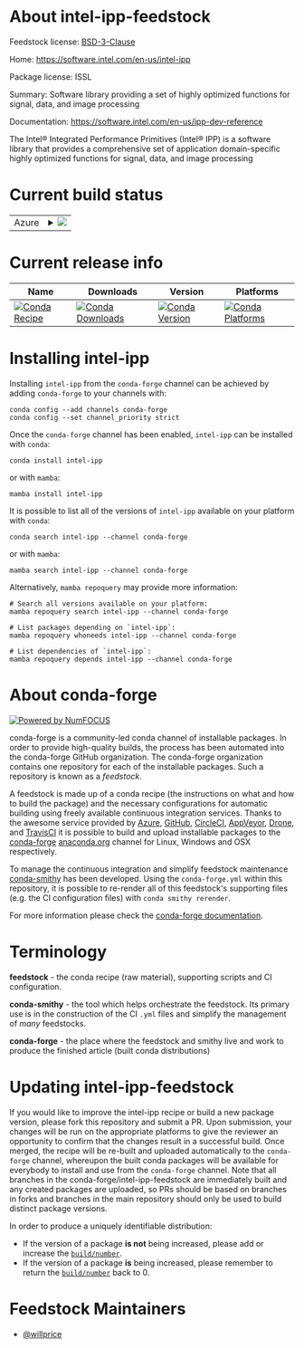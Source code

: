 About intel-ipp-feedstock
=========================

Feedstock license: [BSD-3-Clause](https://github.com/conda-forge/intel-ipp-feedstock/blob/main/LICENSE.txt)

Home: https://software.intel.com/en-us/intel-ipp

Package license: ISSL

Summary: Software library providing a set of highly optimized functions for signal, data, and image processing

Documentation: https://software.intel.com/en-us/ipp-dev-reference

The Intel® Integrated Performance Primitives (Intel® IPP) is a software
library that provides a comprehensive set of application
domain-specific highly optimized functions for signal, data, and image
processing


Current build status
====================


<table>
    
  <tr>
    <td>Azure</td>
    <td>
      <details>
        <summary>
          <a href="https://dev.azure.com/conda-forge/feedstock-builds/_build/latest?definitionId=6154&branchName=main">
            <img src="https://dev.azure.com/conda-forge/feedstock-builds/_apis/build/status/intel-ipp-feedstock?branchName=main">
          </a>
        </summary>
        <table>
          <thead><tr><th>Variant</th><th>Status</th></tr></thead>
          <tbody><tr>
              <td>linux_64</td>
              <td>
                <a href="https://dev.azure.com/conda-forge/feedstock-builds/_build/latest?definitionId=6154&branchName=main">
                  <img src="https://dev.azure.com/conda-forge/feedstock-builds/_apis/build/status/intel-ipp-feedstock?branchName=main&jobName=linux&configuration=linux%20linux_64_" alt="variant">
                </a>
              </td>
            </tr>
          </tbody>
        </table>
      </details>
    </td>
  </tr>
</table>

Current release info
====================

| Name | Downloads | Version | Platforms |
| --- | --- | --- | --- |
| [![Conda Recipe](https://img.shields.io/badge/recipe-intel--ipp-green.svg)](https://anaconda.org/conda-forge/intel-ipp) | [![Conda Downloads](https://img.shields.io/conda/dn/conda-forge/intel-ipp.svg)](https://anaconda.org/conda-forge/intel-ipp) | [![Conda Version](https://img.shields.io/conda/vn/conda-forge/intel-ipp.svg)](https://anaconda.org/conda-forge/intel-ipp) | [![Conda Platforms](https://img.shields.io/conda/pn/conda-forge/intel-ipp.svg)](https://anaconda.org/conda-forge/intel-ipp) |

Installing intel-ipp
====================

Installing `intel-ipp` from the `conda-forge` channel can be achieved by adding `conda-forge` to your channels with:

```
conda config --add channels conda-forge
conda config --set channel_priority strict
```

Once the `conda-forge` channel has been enabled, `intel-ipp` can be installed with `conda`:

```
conda install intel-ipp
```

or with `mamba`:

```
mamba install intel-ipp
```

It is possible to list all of the versions of `intel-ipp` available on your platform with `conda`:

```
conda search intel-ipp --channel conda-forge
```

or with `mamba`:

```
mamba search intel-ipp --channel conda-forge
```

Alternatively, `mamba repoquery` may provide more information:

```
# Search all versions available on your platform:
mamba repoquery search intel-ipp --channel conda-forge

# List packages depending on `intel-ipp`:
mamba repoquery whoneeds intel-ipp --channel conda-forge

# List dependencies of `intel-ipp`:
mamba repoquery depends intel-ipp --channel conda-forge
```


About conda-forge
=================

[![Powered by
NumFOCUS](https://img.shields.io/badge/powered%20by-NumFOCUS-orange.svg?style=flat&colorA=E1523D&colorB=007D8A)](https://numfocus.org)

conda-forge is a community-led conda channel of installable packages.
In order to provide high-quality builds, the process has been automated into the
conda-forge GitHub organization. The conda-forge organization contains one repository
for each of the installable packages. Such a repository is known as a *feedstock*.

A feedstock is made up of a conda recipe (the instructions on what and how to build
the package) and the necessary configurations for automatic building using freely
available continuous integration services. Thanks to the awesome service provided by
[Azure](https://azure.microsoft.com/en-us/services/devops/), [GitHub](https://github.com/),
[CircleCI](https://circleci.com/), [AppVeyor](https://www.appveyor.com/),
[Drone](https://cloud.drone.io/welcome), and [TravisCI](https://travis-ci.com/)
it is possible to build and upload installable packages to the
[conda-forge](https://anaconda.org/conda-forge) [anaconda.org](https://anaconda.org/)
channel for Linux, Windows and OSX respectively.

To manage the continuous integration and simplify feedstock maintenance
[conda-smithy](https://github.com/conda-forge/conda-smithy) has been developed.
Using the ``conda-forge.yml`` within this repository, it is possible to re-render all of
this feedstock's supporting files (e.g. the CI configuration files) with ``conda smithy rerender``.

For more information please check the [conda-forge documentation](https://conda-forge.org/docs/).

Terminology
===========

**feedstock** - the conda recipe (raw material), supporting scripts and CI configuration.

**conda-smithy** - the tool which helps orchestrate the feedstock.
                   Its primary use is in the construction of the CI ``.yml`` files
                   and simplify the management of *many* feedstocks.

**conda-forge** - the place where the feedstock and smithy live and work to
                  produce the finished article (built conda distributions)


Updating intel-ipp-feedstock
============================

If you would like to improve the intel-ipp recipe or build a new
package version, please fork this repository and submit a PR. Upon submission,
your changes will be run on the appropriate platforms to give the reviewer an
opportunity to confirm that the changes result in a successful build. Once
merged, the recipe will be re-built and uploaded automatically to the
`conda-forge` channel, whereupon the built conda packages will be available for
everybody to install and use from the `conda-forge` channel.
Note that all branches in the conda-forge/intel-ipp-feedstock are
immediately built and any created packages are uploaded, so PRs should be based
on branches in forks and branches in the main repository should only be used to
build distinct package versions.

In order to produce a uniquely identifiable distribution:
 * If the version of a package **is not** being increased, please add or increase
   the [``build/number``](https://docs.conda.io/projects/conda-build/en/latest/resources/define-metadata.html#build-number-and-string).
 * If the version of a package **is** being increased, please remember to return
   the [``build/number``](https://docs.conda.io/projects/conda-build/en/latest/resources/define-metadata.html#build-number-and-string)
   back to 0.

Feedstock Maintainers
=====================

* [@willprice](https://github.com/willprice/)

